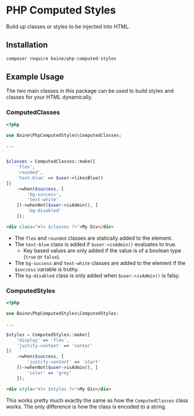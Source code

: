 # PHP Computed Styles

Build up classes or styles to be injected into HTML.

## Installation

```bash
composer require baine/php-computed-styles
```

## Example Usage

The two main classes in this package can be used to build styles and classes for your HTML dynamically.

### ComputedClasses

```php
<?php

use Baine\PhpComputedStyles\ComputedClasses;

...


$classes = ComputedClasses::make([
    'flex',
    'rounded',
    'text-blue' => $user->likesBlue()
])
    ->when($success, [
        'bg-success',
        'text-white'
    ])->whenNot($user->isAdmin(), [
        'bg-disabled'
    ]);

```

```html
<div class="<?= $classes ?>">My Div</div>
```

- The `flex` and `rounded` classes are statically added to the element.
- The `text-blue` class is added if `$user->isAdmin()` evaluates to true.
  - Key based values are only added if the value is of a boolean type (`true` or `false`).
- The `bg-success` and `text-white` classes are added to the element if the `$success` variable is truthy.
- The `bg-disabled` class is only added when `$user->isAdmin()` is falsy.

### ComputedStyles

```php
<?php

use Baine\PhpComputedStyles\ComputedStyles;

...

$styles = ComputedStyles::make([
    'display' => 'flex',
    'justify-content' => 'center'
])
    ->when($success, [
        'justify-content' => 'start'
    ])->whenNot($user->isAdmin(), [
        'color' => 'grey'
    ]);

```

```html
<div style="<?= $styles ?>">My Div</div>
```

This works pretty much exactly the same as how the `ComputedClasses` class works. The only difference is how the class is encoded to a string.
